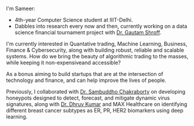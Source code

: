 
I'm Sameer:
- 4th-year Computer Science student at IIIT-Delhi.
- Dabbles into research every now and then, currently working on a data science financial tournament project with [Dr. Gautam Shroff](https://iiitd.ac.in/gautam).

I'm currently interested in Quantative trading, Machine Learning, Business, Finance & Cybersecurity, along with building robust, reliable and scalable systems.
How do we bring the beauty of algorithmic trading to the masses, while keeping it non-expensiveand accessible?

As a bonus aiming to build startups that are at the intersection of technology and finance, and can help improve the lives of people.

Previously, I collaborated with [Dr. Sambuddho Chakraborty](https://iiitd.ac.in/sambuddho) on developing honeypots designed to detect, forecast, and mitigate dynamic virus signatures, along with [Dr. Dhruv Kumar](https://iiitd.ac.in/dhruv) and MAX Healthcare on identifying different breast cancer subtypes as ER, PR, HER2 biomarkers using deep learning.